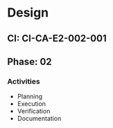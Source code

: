 # Design

## CI: CI-CA-E2-002-001
## Phase: 02

### Activities
- Planning
- Execution
- Verification
- Documentation
